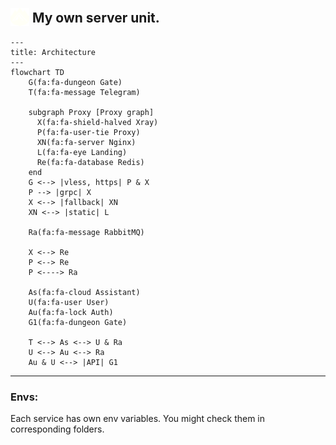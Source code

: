 <link
  href="https://cdnjs.cloudflare.com/ajax/libs/font-awesome/6.5.1/css/all.min.css"
  rel="stylesheet"
/>

## <img src="./clients/landing/src/assets/icons/netku-dark.svg" alt="Netku logo" width="30px" style="position: relative;top: 6px;"/> My own server unit.

```mermaid
---
title: Architecture
---
flowchart TD
    G(fa:fa-dungeon Gate)
    T(fa:fa-message Telegram)

    subgraph Proxy [Proxy graph]
      X(fa:fa-shield-halved Xray)
      P(fa:fa-user-tie Proxy)
      XN(fa:fa-server Nginx)
      L(fa:fa-eye Landing)
      Re(fa:fa-database Redis)
    end
    G <--> |vless, https| P & X
    P --> |grpc| X
    X <--> |fallback| XN
    XN <--> |static| L

    Ra(fa:fa-message RabbitMQ)

    X <--> Re
    P <--> Re
    P <----> Ra

    As(fa:fa-cloud Assistant)
    U(fa:fa-user User)
    Au(fa:fa-lock Auth)
    G1(fa:fa-dungeon Gate)

    T <--> As <--> U & Ra
    U <--> Au <--> Ra
    Au & U <--> |API| G1

```

---

### Envs:

Each service has own env variables.
You might check them in corresponding folders.

